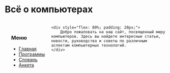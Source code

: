 # Всё о компьютерах

<div style="display: flex;">
    <div style="flex: 20%; padding: 20px;">
        <h3>Меню</h3>
        <ul>
            <li><a href="./index.md">Главная</a></li>
            <li><a href="./programs.md">Программы</a></li>
            <li><a href="./dictionary.md">Словарь</a></li>
            <li><a href="./survey.md">Анкета</a></li>
        </ul>
    </div>

    <div style="flex: 80%; padding: 20px;">
        Добро пожаловать на наш сайт, посвященный миру компьютеров. Здесь вы найдете интересные статьи, новости, руководства и советы по различным аспектам компьютерных технологий.
    </div>
</div>
